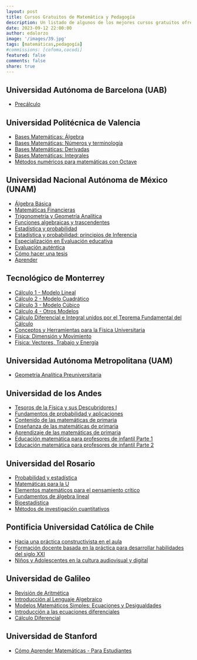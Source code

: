 ```yaml
---
layout: post
title: Cursos Gratuitos de Matemática y Pedagogía
description: Un listado de algunos de los mejores cursos gratuitos ofrecidos por algunas de las mejores universidades del mundo.
date: 2023-09-12 22:00:00
author: edalorzo
image: '/images/39.jpg'
tags: [matemáticas,pedagogía]
#commissions: [cofoma,cocodi]
featured: false
comments: false
share: true
---
```


## Universidad Autónoma de Barcelona (UAB)

* [Precálculo][1]

## Universidad Politécnica de Valencia

* [Bases Matemáticas: Álgebra][28]
* [Bases Matemáticas: Números y terminología][29]
* [Bases Matemáticas: Derivadas][30]
* [Bases Matemáticas: Integrales][31]
* [Métodos numéricos para matemáticas con Octave][38]

## Universidad Nacional Autónoma de México (UNAM)

* [Álgebra Básica][13]
* [Matemáticas Financieras][2]
* [Trigonometría y Geometría Analítica][3]
* [Funciones algebraicas y trascendentes][4]
* [Estadística y probabilidad][23]
* [Estadística y probabilidad: principios de Inferencia][21]
* [Especialización en Evaluación educativa][22]
* [Evaluación auténtica][24]
* [Cómo hacer una tesis][25]
* [Aprender][26]

## Tecnológico de Monterrey

* [Cálculo 1 - Modelo Lineal][5]
* [Cálculo 2 - Modelo Cuadrático][6]
* [Cálculo 3 - Modelo Cúbico][7]
* [Cálculo 4 - Otros Modelos][8]
* [Cálculo Diferencial e Integral unidos por el Teorema Fundamental del Cálculo][9]
* [Conceptos y Herramientas para la Física Universitaria][12]
* [Física: Dimensión y Movimiento][10]
* [Física: Vectores, Trabajo y Energía][11]

## Universidad Autónoma Metropolitana (UAM)

* [Geometría Analítica Preuniversitaria][27]

## Universidad de los Andes

* [Tesoros de la Física y sus Descubridores I][19]
* [Fundamentos de probabilidad y aplicaciones][20]
* [Contenido de las matemáticas de primaria][16]
* [Enseñanza de las matemáticas de primaria][14]
* [Aprendizaje de las matemáticas de primaria][15]
* [Educación matemática para profesores de infantil Parte 1][17]
* [Educación matemática para profesores de infantil Parte 2][18]

## Universidad del Rosario

* [Probabilidad y estadística][32]
* [Matemáticas para la U][33]
* [Elementos matemáticos para el pensamiento crítico][34]
* [Fundamentos de álgebra lineal][35]
* [Bioestadística][36]
* [Métodos de investigación cuantitativos][37]

## Pontificia Universidad Católica de Chile

* [Hacia una práctica constructivista en el aula][45]
* [Formación docente basada en la práctica para desarrollar habilidades del siglo XXI][46]
* [Niños y Adolescentes en la cultura audiovisual y digital][47]

[45]:https://www.coursera.org/learn/aulaconstructivista
[46]:https://www.coursera.org/learn/formacion-docente-habilidades-siglo-veintiuno
[47]:https://www.coursera.org/learn/ninosaudiovisualdigital

## Universidad de Galileo

* [Revisión de Aritmética][39]
* [Introducción al Lenguaje Algebraico][40]
* [Modelos Matemáticos Simples: Ecuaciones y Desigualdades][41]
* [Introducción a las ecuaciones diferenciales][42]
* [Cálculo Diferencial][43]

## Universidad de Stanford

* [Cómo Aprender Matemáticas - Para Estudiantes][44]

[1]:https://www.coursera.org/learn/introduccion-al-calculo
[2]:https://www.coursera.org/learn/matematicas
[3]:https://www.coursera.org/learn/trigonometria
[4]:https://www.coursera.org/learn/funciones-algebraicas
[5]:https://www.coursera.org/learn/calculo-1
[6]:https://www.coursera.org/learn/calculo-2
[7]:https://www.coursera.org/learn/calculo-3
[8]:https://www.coursera.org/learn/calculo-4
[9]:https://www.coursera.org/learn/calculo-diferencial
[10]:https://www.coursera.org/learn/fisica-dimension-movimiento
[11]:https://www.coursera.org/learn/fisica-vectores-trabajo-energia
[12]:https://www.coursera.org/learn/fisica-universitaria
[13]:https://www.coursera.org/learn/algebra-basica
[14]:https://www.coursera.org/learn/ensenanza-matematicas-primaria
[15]:https://www.coursera.org/learn/aprendizaje-matematicas-primaria
[16]:https://www.coursera.org/learn/contenido-matematica-escolar
[17]:https://www.coursera.org/learn/educacion-matematica-para-profesores-de-infantil-curso-1
[18]:https://www.coursera.org/learn/educacion-matematica-para-profesores-de-infantil-curso-2
[19]:https://www.coursera.org/learn/tesoros-de-la-fisica
[20]:https://www.coursera.org/learn/probabilidad
[21]:https://www.coursera.org/learn/inferencia-estadistica
[22]:https://www.coursera.org/specializations/evaluacion-educativa
[23]:https://www.coursera.org/learn/estadistica-probabilidad
[24]:https://www.coursera.org/learn/autentica
[25]:https://www.coursera.org/learn/como-hacer-una-tesis
[26]:https://www.coursera.org/learn/aprendo
[27]:https://www.coursera.org/learn/geometra-analtica-preuniversitaria
[28]:https://www.edx.org/learn/algebra/universitat-politecnica-de-valencia-bases-matematicas-algebra
[29]:https://www.edx.org/learn/math/universitat-politecnica-de-valencia-bases-matematicas-numeros-y-terminologia
[30]:https://www.edx.org/learn/math/universitat-politecnica-de-valencia-bases-matematicas-derivadas
[31]:https://www.edx.org/learn/math/universitat-politecnica-de-valencia-bases-matematicas-integrales
[32]:https://www.edx.org/learn/math/universidad-del-rosario-probabilidad-y-estadistica
[33]:https://www.edx.org/learn/math/universidad-del-rosario-matematicas-para-la-u
[34]:https://www.edx.org/learn/math/universidad-del-rosario-elementos-matematicos-para-el-pensamiento-critico
[35]:https://www.edx.org/learn/engineering/universidad-del-rosario-fundamentos-de-algebra-lineal-2
[36]:https://www.edx.org/learn/medicine/universidad-del-rosario-bioestadistica
[37]:https://www.edx.org/learn/medicine/universidad-del-rosario-metodos-de-investigacion-cuantitativos
[38]:https://www.edx.org/learn/math/universitat-politecnica-de-valencia-metodos-numericos-para-matematicas-con-octave
[39]:https://www.edx.org/learn/math/universidad-galileo-revision-de-aritmetica
[40]:https://www.edx.org/learn/math/universidad-galileo-introduccion-al-lenguaje-algebraico
[41]:https://www.edx.org/learn/math/universidad-galileo-modelos-matematicos-simples-ecuaciones-y-desigualdades
[42]:https://www.edx.org/learn/math/universidad-galileo-introduccion-a-las-ecuaciones-diferenciales
[43]:https://www.edx.org/learn/computer-programming/universidad-galileo-calculo-diferencial
[44]:https://www.edx.org/learn/math/stanford-university-como-aprender-matematicas-para-estudiantes